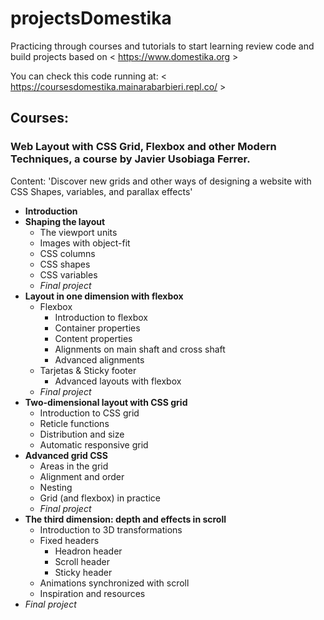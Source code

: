 # projectsDomestika
Practicing through courses and tutorials to start learning review code and build projects based on &lt; https://www.domestika.org &gt;

You can check this code running at: &lt; https://coursesdomestika.mainarabarbieri.repl.co/ &gt;

## Courses:
### Web Layout with CSS Grid, Flexbox and other Modern Techniques, a course by Javier Usobiaga Ferrer.

Content: 'Discover new grids and other ways of designing a website with CSS Shapes, variables, and parallax effects'
  - __Introduction__
  - __Shaping the layout__
    * The viewport units
    * Images with object-fit
    * CSS columns
    * CSS shapes
    * CSS variables
    * _Final project_
  - __Layout in one dimension with flexbox__
    * Flexbox
      * Introduction to flexbox
      * Container properties
      * Content properties
      * Alignments on main shaft and cross shaft
      * Advanced alignments
    * Tarjetas & Sticky footer
      * Advanced layouts with flexbox
    * _Final project_
  - __Two-dimensional layout with CSS grid__
    * Introduction to CSS grid
    * Reticle functions
    * Distribution and size
    * Automatic responsive grid
  - __Advanced grid CSS__
    * Areas in the grid
    * Alignment and order
    * Nesting
    * Grid (and flexbox) in practice
    * _Final project_
  - __The third dimension: depth and effects in scroll__
    * Introduction to 3D transformations
    * Fixed headers
      * Headron header
      * Scroll header
      * Sticky header
    * Animations synchronized with scroll
    * Inspiration and resources
  - _Final project_